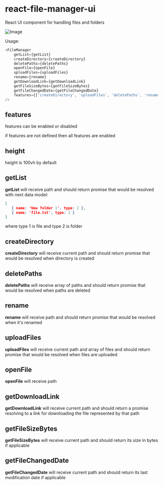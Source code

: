 # react-file-manager-ui
React UI component for handling files and folders

![Image](./doc/screenshot.png)


Usage:
```js
<FileManager
    getList={getList}
    createDirectory={createDirectory}
    deletePaths={deletePaths}
    openFile={openFile}
    uploadFiles={uploadFiles}
    rename={rename}
    getDownloadLink={getDownloadLink}
    getFileSizeBytes={getFileSizeBytes}
    getFileChangedDate={getFileChangedDate}
    features={['createDirectory', 'uploadFiles', 'deletePaths', 'rename']}
/>
```

## features

features can be enabled or disabled

if features are not defined then all features are enabled

## height

height is 100vh by default

## getList

**getList** will receive path and should return promise that would be resolved with next data model:
 ```json
[
    { name: 'New folder 1', type: 2 },
    { name: 'file.txt', type: 1 }
]
```
where type 1 is file and type 2 is folder

## createDirectory

**createDirectory**  will receive current path and should return promise that would be resolved when directory is created

## deletePaths

**deletePaths**  will receive array of paths and should return promise that would be resolved when paths are deleted

## rename

**rename**  will receive path and should return promise that would be resolved when it's renamed

## uploadFiles

**uploadFiles**  will receive current path and array of files and should return promise that would be resolved when files are uploaded

## openFile

**openFile**  will receive path

## getDownloadLink

**getDownloadLink**  will receive current path and should return a promise resolving to a link for downloading the file represented by that path

## getFileSizeBytes

**getFileSizeBytes**  will receive current path and should return its size in bytes if applicable

## getFileChangedDate

**getFileChangedDate**  will receive current path and should return its last modification date if applicable
